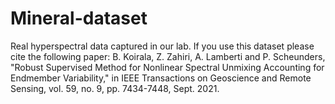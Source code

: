 # Mineral-dataset
Real hyperspectral data captured in our lab. If you use this dataset please cite the following paper:
B. Koirala, Z. Zahiri, A. Lamberti and P. Scheunders, "Robust Supervised Method for Nonlinear Spectral Unmixing Accounting for Endmember Variability," in IEEE Transactions on Geoscience and Remote Sensing, vol. 59, no. 9, pp. 7434-7448, Sept. 2021.
